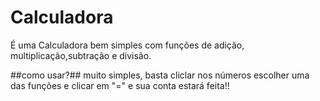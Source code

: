# Calculadora
  É uma Calculadora bem simples com funções de adição, multiplicação,subtração e divisão.

  ##como usar?##
    muito simples, basta cliclar nos números
    escolher uma das funções e clicar em "=" 
    e sua conta estará feita!!
